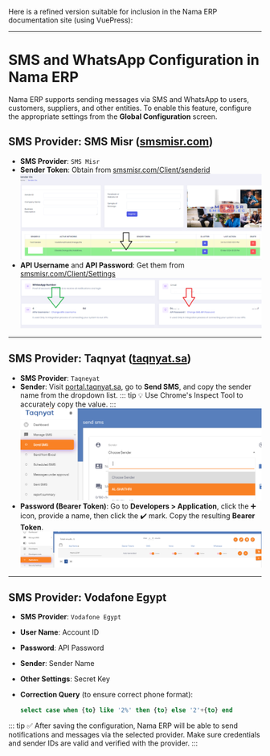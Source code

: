 Here is a refined version suitable for inclusion in the Nama ERP documentation site (using VuePress):

---

# SMS and WhatsApp Configuration in Nama ERP

Nama ERP supports sending messages via SMS and WhatsApp to users, customers, suppliers, and other entities.
To enable this feature, configure the appropriate settings from the **Global Configuration** screen.

## SMS Provider: SMS Misr ([smsmisr.com](https://smsmisr.com/))

* **SMS Provider**: `SMS Misr`
* **Sender Token**: Obtain from [smsmisr.com/Client/senderid](https://smsmisr.com/Client/senderid)
  ![Sender Token Page](images/sms-misr-token.png)
* **API Username** and **API Password**: Get them from [smsmisr.com/Client/Settings](https://smsmisr.com/Client/Settings)
  ![API Credentials Page](images/sms-misr-api-key.png)

---

## SMS Provider: Taqnyat ([taqnyat.sa](https://portal.taqnyat.sa))

* **SMS Provider**: `Taqneyat`
* **Sender**:
  Visit [portal.taqnyat.sa](https://portal.taqnyat.sa), go to **Send SMS**, and copy the sender name from the dropdown list.
::: tip
💡 Use Chrome's Inspect Tool to accurately copy the value.
:::
  ![Sender Field Screenshot](images/taqnyat-sender.png)
* **Password (Bearer Token)**:
  Go to **Developers > Application**, click the ➕ icon, provide a name, then click the ✔️ mark. Copy the resulting **Bearer Token**.
  ![Bearer Token Screenshot](images/taqnyat-bearer-token.png)

---

## SMS Provider: Vodafone Egypt

* **SMS Provider**: `Vodafone Egypt`
* **User Name**: Account ID
* **Password**: API Password
* **Sender**: Sender Name
* **Other Settings**: Secret Key
* **Correction Query** (to ensure correct phone format):

  ```sql
  select case when {to} like '2%' then {to} else '2'+{to} end
  ```

::: tip
✅ After saving the configuration, Nama ERP will be able to send notifications and messages via the selected provider. Make sure credentials and sender IDs are valid and verified with the provider.
:::
